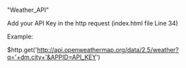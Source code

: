 "Weather_API"

Add your API Key in the http request (index.html file Line 34)

Example:

$http.get('http://api.openweathermap.org/data/2.5/weather?q='+dm.city+'&APPID=API_KEY')

